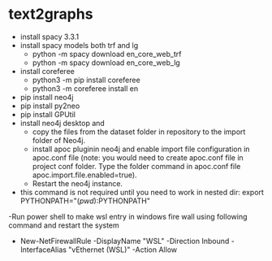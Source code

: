 # text2graphs

- install spacy 3.3.1
- install spacy models both trf and lg
  - python -m spacy download en_core_web_trf
  - python -m spacy download en_core_web_lg
- install coreferee
  - python3 -m pip install coreferee
  - python3 -m coreferee install en
- pip install neo4j
- pip install py2neo
- pip install GPUtil
- install neo4j desktop and 
  - copy the files from the dataset folder in repository to the import folder of Neo4j. 
  - install apoc pluginin neo4j and enable import file configuration in apoc.conf file (note: you would need to create apoc.conf file in project conf folder. Type the folder command in apoc.conf file apoc.import.file.enabled=true). 
  - Restart the neo4j instance.
- this command is not required until you need to work in nested dir: export PYTHONPATH="$(pwd):$PYTHONPATH"



-Run power shell to make wsl entry in windows fire wall using following command and restart the system
  - New-NetFirewallRule -DisplayName "WSL" -Direction Inbound  -InterfaceAlias "vEthernet (WSL)"  -Action Allow
